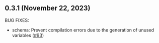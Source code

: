 ## 0.3.1 (November 22, 2023)

BUG FIXES:

* schema: Prevent compilation errors due to the generation of unused variables ([#93](https://github.com/hashicorp/terraform-plugin-codegen-framework/issues/93))

